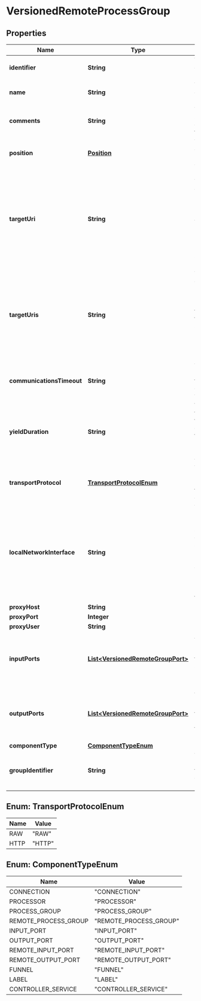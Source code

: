 
# VersionedRemoteProcessGroup

## Properties
Name | Type | Description | Notes
------------ | ------------- | ------------- | -------------
**identifier** | **String** | The component&#39;s unique identifier |  [optional]
**name** | **String** | The component&#39;s name |  [optional]
**comments** | **String** | The user-supplied comments for the component |  [optional]
**position** | [**Position**](Position.md) | The component&#39;s position on the graph |  [optional]
**targetUri** | **String** | [DEPRECATED] The target URI of the remote process group. If target uri is not set, but uris are set, then returns the first uri in the uris. If neither target uri nor uris are set, then returns null. |  [optional]
**targetUris** | **String** | The target URIs of the remote process group. If target uris is not set but target uri is set, then returns the single target uri. If neither target uris nor target uri is set, then returns null. |  [optional]
**communicationsTimeout** | **String** | The time period used for the timeout when communicating with the target. |  [optional]
**yieldDuration** | **String** | When yielding, this amount of time must elapse before the remote process group is scheduled again. |  [optional]
**transportProtocol** | [**TransportProtocolEnum**](#TransportProtocolEnum) | The Transport Protocol that is used for Site-to-Site communications |  [optional]
**localNetworkInterface** | **String** | The local network interface to send/receive data. If not specified, any local address is used. If clustered, all nodes must have an interface with this identifier. |  [optional]
**proxyHost** | **String** |  |  [optional]
**proxyPort** | **Integer** |  |  [optional]
**proxyUser** | **String** |  |  [optional]
**inputPorts** | [**List&lt;VersionedRemoteGroupPort&gt;**](VersionedRemoteGroupPort.md) | A Set of Input Ports that can be connected to, in order to send data to the remote NiFi instance |  [optional]
**outputPorts** | [**List&lt;VersionedRemoteGroupPort&gt;**](VersionedRemoteGroupPort.md) | A Set of Output Ports that can be connected to, in order to pull data from the remote NiFi instance |  [optional]
**componentType** | [**ComponentTypeEnum**](#ComponentTypeEnum) |  |  [optional]
**groupIdentifier** | **String** | The ID of the Process Group that this component belongs to |  [optional]


<a name="TransportProtocolEnum"></a>
## Enum: TransportProtocolEnum
Name | Value
---- | -----
RAW | &quot;RAW&quot;
HTTP | &quot;HTTP&quot;


<a name="ComponentTypeEnum"></a>
## Enum: ComponentTypeEnum
Name | Value
---- | -----
CONNECTION | &quot;CONNECTION&quot;
PROCESSOR | &quot;PROCESSOR&quot;
PROCESS_GROUP | &quot;PROCESS_GROUP&quot;
REMOTE_PROCESS_GROUP | &quot;REMOTE_PROCESS_GROUP&quot;
INPUT_PORT | &quot;INPUT_PORT&quot;
OUTPUT_PORT | &quot;OUTPUT_PORT&quot;
REMOTE_INPUT_PORT | &quot;REMOTE_INPUT_PORT&quot;
REMOTE_OUTPUT_PORT | &quot;REMOTE_OUTPUT_PORT&quot;
FUNNEL | &quot;FUNNEL&quot;
LABEL | &quot;LABEL&quot;
CONTROLLER_SERVICE | &quot;CONTROLLER_SERVICE&quot;



